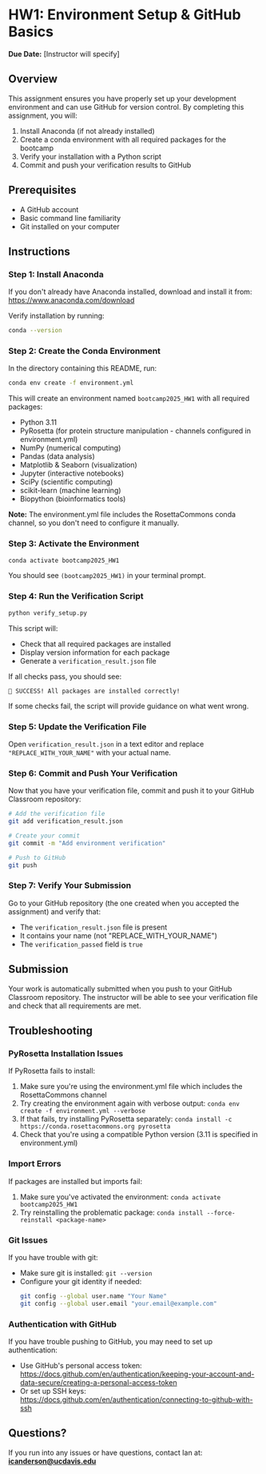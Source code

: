 # HW1: Environment Setup & GitHub Basics

**Due Date:** [Instructor will specify]

## Overview

This assignment ensures you have properly set up your development environment and can use GitHub for version control. By completing this assignment, you will:

1. Install Anaconda (if not already installed)
2. Create a conda environment with all required packages for the bootcamp
3. Verify your installation with a Python script
4. Commit and push your verification results to GitHub

## Prerequisites

- A GitHub account
- Basic command line familiarity
- Git installed on your computer

## Instructions

### Step 1: Install Anaconda

If you don't already have Anaconda installed, download and install it from:
https://www.anaconda.com/download

Verify installation by running:
```bash
conda --version
```

### Step 2: Create the Conda Environment

In the directory containing this README, run:

```bash
conda env create -f environment.yml
```

This will create an environment named `bootcamp2025_HW1` with all required packages:
- Python 3.11
- PyRosetta (for protein structure manipulation - channels configured in environment.yml)
- NumPy (numerical computing)
- Pandas (data analysis)
- Matplotlib & Seaborn (visualization)
- Jupyter (interactive notebooks)
- SciPy (scientific computing)
- scikit-learn (machine learning)
- Biopython (bioinformatics tools)

**Note:** The environment.yml file includes the RosettaCommons conda channel, so you don't need to configure it manually.

### Step 3: Activate the Environment

```bash
conda activate bootcamp2025_HW1
```

You should see `(bootcamp2025_HW1)` in your terminal prompt.

### Step 4: Run the Verification Script

```bash
python verify_setup.py
```

This script will:
- Check that all required packages are installed
- Display version information for each package
- Generate a `verification_result.json` file

If all checks pass, you should see:
```
🎉 SUCCESS! All packages are installed correctly!
```

If some checks fail, the script will provide guidance on what went wrong.

### Step 5: Update the Verification File

Open `verification_result.json` in a text editor and replace `"REPLACE_WITH_YOUR_NAME"` with your actual name.

### Step 6: Commit and Push Your Verification

Now that you have your verification file, commit and push it to your GitHub Classroom repository:

```bash
# Add the verification file
git add verification_result.json

# Create your commit
git commit -m "Add environment verification"

# Push to GitHub
git push
```

### Step 7: Verify Your Submission

Go to your GitHub repository (the one created when you accepted the assignment) and verify that:
- The `verification_result.json` file is present
- It contains your name (not "REPLACE_WITH_YOUR_NAME")
- The `verification_passed` field is `true`

## Submission

Your work is automatically submitted when you push to your GitHub Classroom repository. The instructor will be able to see your verification file and check that all requirements are met.

## Troubleshooting

### PyRosetta Installation Issues

If PyRosetta fails to install:
1. Make sure you're using the environment.yml file which includes the RosettaCommons channel
2. Try creating the environment again with verbose output: `conda env create -f environment.yml --verbose`
3. If that fails, try installing PyRosetta separately: `conda install -c https://conda.rosettacommons.org pyrosetta`
4. Check that you're using a compatible Python version (3.11 is specified in environment.yml)

### Import Errors

If packages are installed but imports fail:
1. Make sure you've activated the environment: `conda activate bootcamp2025_HW1`
2. Try reinstalling the problematic package: `conda install --force-reinstall <package-name>`

### Git Issues

If you have trouble with git:
- Make sure git is installed: `git --version`
- Configure your git identity if needed:
  ```bash
  git config --global user.name "Your Name"
  git config --global user.email "your.email@example.com"
  ```

### Authentication with GitHub

If you have trouble pushing to GitHub, you may need to set up authentication:
- Use GitHub's personal access token: https://docs.github.com/en/authentication/keeping-your-account-and-data-secure/creating-a-personal-access-token
- Or set up SSH keys: https://docs.github.com/en/authentication/connecting-to-github-with-ssh

## Questions?

If you run into any issues or have questions, contact Ian at: **icanderson@ucdavis.edu**
